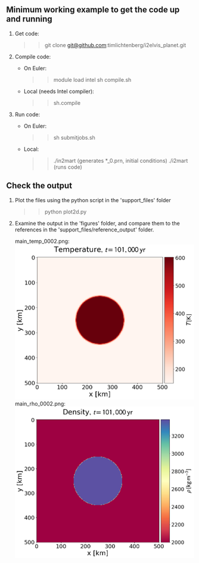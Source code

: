 ## Minimum working example to get the code up and running

1) Get code:
	>> git clone git@github.com:timlichtenberg/i2elvis_planet.git

2) Compile code:
	- On Euler:
		>> module load intel
		>> sh compile.sh
	- Local (needs Intel compiler):
		>> sh.compile

3) Run code:
	- On Euler:
		>> sh submitjobs.sh
	- Local:
		>> ./in2mart 	(generates *_0.prn, initial conditions)
		>> ./i2mart 	(runs code)

## Check the output

1) Plot the files using the python script in the 'support_files' folder
	>> python plot2d.py

2) Examine the output in the 'figures' folder, and compare them to the references
in the 'support_files/reference_output' folder.

	main_temp_0002.png:
	![](reference_output/main_tmp_0002.png)
	main_rho_0002.png:
	![](reference_output/main_rho_0002.png)

